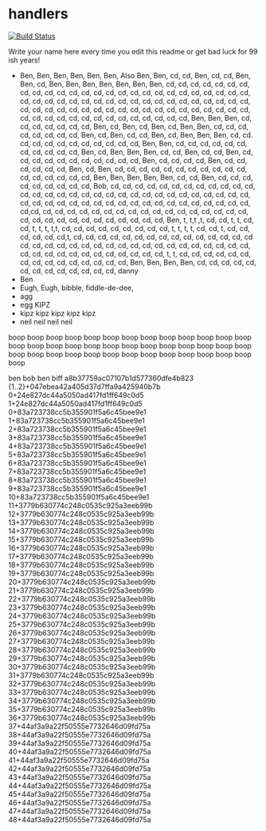 # handlers

[![Build Status](https://travis-ci.org/atomisthqa/handlers.svg?branch=master)](https://travis-ci.org/atomisthqa/handlers)

Write your name here every time you edit this readme or get bad luck for 99 ish years!

* Ben, Ben, Ben, Ben, Ben, Ben, Also Ben, Ben, cd, cd, Ben, cd, cd, Ben, Ben, cd, Ben, Ben, Ben, Ben, Ben, Ben, Ben, cd, cd, cd, cd, cd, cd, cd, cd, cd, cd, cd, cd, cd, cd, cd, cd, cd, cd, cd, cd, cd, cd, cd, cd, cd, cd, cd, cd, cd, cd, cd, cd, cd, cd, cd, cd, cd, cd, cd, cd, cd, cd, cd, cd, cd, cd, cd, cd, cd, cd, cd, cd, cd, cd, cd, cd, cd, cd, cd, cd, cd, cd, cd, cd, cd, cd, cd, cd, cd, cd, cd, cd, cd, cd, cd, cd, cd, cd, Ben, Ben, Ben, cd, cd, cd, cd, cd, cd, cd, Ben, cd, Ben, cd, Ben, cd, Ben, Ben, cd, cd, cd, cd, cd, cd, cd, cd, Ben, cd, Ben, cd, cd, Ben, cd, Ben, Ben, Ben, cd, cd. cd, cd, cd, cd, cd, cd, cd, cd, cd, cd, Ben, Ben, cd, cd, cd, cd, cd, cd, cd, cd, cd, cd,  cd, Ben, cd, Ben, Ben, Ben, cd, cd, Ben, cd, cd, Ben, cd, cd, cd, cd, cd, cd, cd, cd, cd, cd, cd, Ben, cd, cd, cd, cd, Ben, cd, cd, cd, cd, cd, cd, Ben, cd, Ben, cd, cd, cd, cd, cd, cd, cd, cd, cd, cd, cd, cd, cd, cd, cd, cd, cd, Ben, Ben, Ben, Ben, Ben, cd, cd, Ben, cd, cd, cd, cd, cd, cd, cd, cd, cd, Bob, cd, cd, cd, cd, cd, cd, cd, cd, cd, cd, cd, cd, cd, cd, cd, cd, cd, cd, cd, cd, cd, cd, cd, cd, cd, cd, cd, cd, cd, cd, cd, cd, cd, cd, cd, cd, cd, cd, cd, cd, cd, cd, cd, cd, cd, cd, cd, cd, cd, cd, cd,cd, cd, cd, cd, cd, cd, cd, cd, cd, cd, cd, cd, cd, cd, cd, cd, cd, cd, cd, cd, cd, cd, cd, cd, cd, cd, cd, cd, cd, cd, Ben, t, t,t ,t, cd, cd, t, t, cd, cd, t, t, t, t,t, cd, cd, cd, cd, cd, cd, cd, cd, cd, t, t, t, t, cd, cd, t, cd, cd, cd, cd, cd, cd,t, cd, cd, cd, cd, cd, cd, cd, cd, cd, cd, cd, cd, cd, cd, cd cd, cd, cd, cd, cd, cd, cd, cd, cd, cd, cd, cd, cd, cd, cd, cd, cd, cd, cd, cd, cd, cd, cd, cd, cd, cd, cd, cd, cd, cd, cd, t, t, cd, cd, cd, cd, cd, cd, cd, cd, cd, cd, cd, cd, cd, cd, cd, Ben, Ben, Ben, Ben, cd, cd, cd, cd, cd, cd, cd, cd, cd, cd, cd, cd, cd, danny
* Ben
* Eugh, Eugh, bibble, fiddle-de-dee,
* agg
* egg  KIPZ
* kipz kipz kipz kipz kipz
* neil neil neil neil

boop
boop
boop
boop
boop
boop
boop
boop
boop
boop
boop
boop
boop
boop
boop
boop
boop
boop
boop
boop
boop
boop
boop
boop
boop
boop
boop
boop
boop
boop
boop
boop
boop
boop
boop
boop
boop
boop
boop
boop

ben
bob
ben
biff
a8b37759ac07107b1d577360dfe4b823
{1..2}+047ebea42a405d37d7ffa9a425940b7b
0+24e827dc44a5050ad417fd1ff649c0d5
1+24e827dc44a5050ad417fd1ff649c0d5
0+83a723738cc5b355901f5a6c45bee9e1
1+83a723738cc5b355901f5a6c45bee9e1
2+83a723738cc5b355901f5a6c45bee9e1
3+83a723738cc5b355901f5a6c45bee9e1
4+83a723738cc5b355901f5a6c45bee9e1
5+83a723738cc5b355901f5a6c45bee9e1
6+83a723738cc5b355901f5a6c45bee9e1
7+83a723738cc5b355901f5a6c45bee9e1
8+83a723738cc5b355901f5a6c45bee9e1
9+83a723738cc5b355901f5a6c45bee9e1
10+83a723738cc5b355901f5a6c45bee9e1
11+3779b630774c248c0535c925a3eeb99b
12+3779b630774c248c0535c925a3eeb99b
13+3779b630774c248c0535c925a3eeb99b
14+3779b630774c248c0535c925a3eeb99b
15+3779b630774c248c0535c925a3eeb99b
16+3779b630774c248c0535c925a3eeb99b
17+3779b630774c248c0535c925a3eeb99b
18+3779b630774c248c0535c925a3eeb99b
19+3779b630774c248c0535c925a3eeb99b
20+3779b630774c248c0535c925a3eeb99b
21+3779b630774c248c0535c925a3eeb99b
22+3779b630774c248c0535c925a3eeb99b
23+3779b630774c248c0535c925a3eeb99b
24+3779b630774c248c0535c925a3eeb99b
25+3779b630774c248c0535c925a3eeb99b
26+3779b630774c248c0535c925a3eeb99b
27+3779b630774c248c0535c925a3eeb99b
28+3779b630774c248c0535c925a3eeb99b
29+3779b630774c248c0535c925a3eeb99b
30+3779b630774c248c0535c925a3eeb99b
31+3779b630774c248c0535c925a3eeb99b
32+3779b630774c248c0535c925a3eeb99b
33+3779b630774c248c0535c925a3eeb99b
34+3779b630774c248c0535c925a3eeb99b
35+3779b630774c248c0535c925a3eeb99b
36+3779b630774c248c0535c925a3eeb99b
37+44af3a9a22f50555e7732646d09fd75a
38+44af3a9a22f50555e7732646d09fd75a
39+44af3a9a22f50555e7732646d09fd75a
40+44af3a9a22f50555e7732646d09fd75a
41+44af3a9a22f50555e7732646d09fd75a
42+44af3a9a22f50555e7732646d09fd75a
43+44af3a9a22f50555e7732646d09fd75a
44+44af3a9a22f50555e7732646d09fd75a
45+44af3a9a22f50555e7732646d09fd75a
46+44af3a9a22f50555e7732646d09fd75a
47+44af3a9a22f50555e7732646d09fd75a
48+44af3a9a22f50555e7732646d09fd75a
